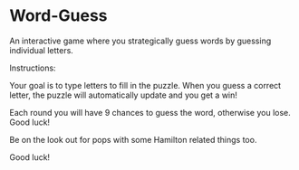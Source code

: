 # Word-Guess
An interactive game where you strategically guess words by guessing individual letters. 

Instructions:

Your goal is to type letters to fill in the puzzle. When you guess a correct letter, the puzzle will automatically update and you get a win!

Each round you will have 9 chances to guess the word, otherwise you lose. Good luck! 

Be on the look out for pops with some Hamilton related things too.

Good luck!

